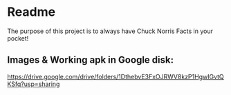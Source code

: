# Readme
The purpose of this project is to always have Chuck Norris Facts in your pocket!


## Images & Working apk in Google disk:
https://drive.google.com/drive/folders/1DthebvE3FxOJRWV8kzP1HgwIGvtQKSfq?usp=sharing
